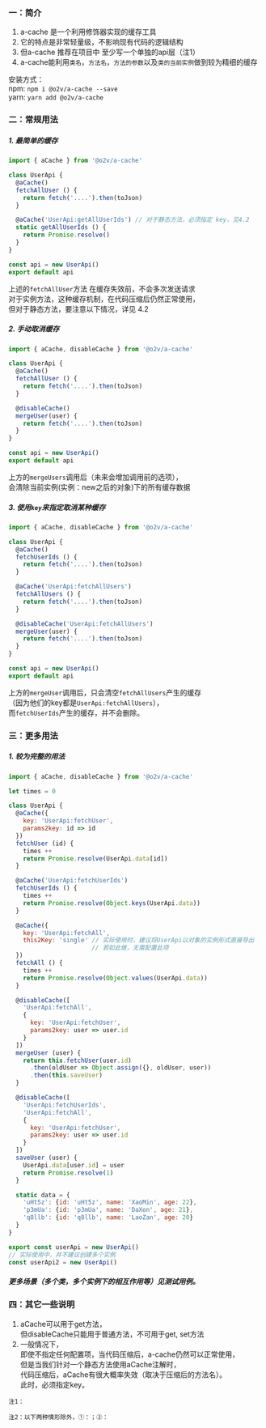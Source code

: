 ### 一：简介
1. a-cache 是一个利用修饰器实现的缓存工具
2. 它的特点是非常轻量级，不影响现有代码的逻辑结构
3. 但a-cache 推荐在项目中 至少写一个单独的api层（注1）
4. a-cache能利用`类名`，`方法名`，`方法的参数`以及`类的当前实例`做到较为精细的缓存

安装方式：  
npm:  ```npm i @o2v/a-cache --save```  
yarn: ```yarn add @o2v/a-cache```

### 二：常规用法
##### 1. 最简单的缓存  
```javascript
import { aCache } from '@o2v/a-cache'

class UserApi {
  @aCache()
  fetchAllUser () {
    return fetch('....').then(toJson)
  }

  @aCache('UserApi:getAllUserIds') // 对于静态方法，必须指定 key，见4.2
  static getAllUserIds () {
    return Promise.resolve()
  }
}

const api = new UserApi()
export default api
```
上述的`fetchAllUser`方法 在缓存失效前，不会多次发送请求  
对于实例方法，这种缓存机制，在代码压缩后仍然正常使用，  
但对于静态方法，要注意以下情况，详见 4.2  
    
##### 2. 手动取消缓存  
```javascript
import { aCache, disableCache } from '@o2v/a-cache'

class UserApi {
  @aCache()
  fetchAllUser () {
    return fetch('....').then(toJson)
  }

  @disableCache()  
  mergeUser(user) {
    return fetch('....').then(toJson)
  }
}

const api = new UserApi()
export default api
```
上方的`mergeUsers`调用后（未来会增加调用前的选项），  
会清除当前实例(实例：new之后的对象)下的所有缓存数据  
    
##### 3. 使用`key`来指定取消某种缓存  
```javascript
import { aCache, disableCache } from '@o2v/a-cache'

class UserApi {
  @aCache()
  fetchUserIds () {
    return fetch('....').then(toJson)
  }

  @aCache('UserApi:fetchAllUsers')
  fetchAllUsers () {
    return fetch('....').then(toJson)
  }

  @disableCache('UserApi:fetchAllUsers')  
  mergeUser(user) {
    return fetch('....').then(toJson)
  }
}

const api = new UserApi()
export default api
```
上方的`mergeUser`调用后，只会清空`fetchAllUsers`产生的缓存  
（因为他们的key都是`UserApi:fetchAllUsers`），  
而`fetchUserIds`产生的缓存，并不会删除。  

### 三：更多用法
##### 1. 较为完整的用法  
```javascript
import { aCache, disableCache } from '@o2v/a-cache'

let times = 0

class UserApi {
  @aCache({
    key: 'UserApi:fetchUser',
    params2key: id => id
  })
  fetchUser (id) {
    times ++
    return Promise.resolve(UserApi.data[id])
  }

  @aCache('UserApi:fetchUserIds')
  fetchUserIds () {
    times ++
    return Promise.resolve(Object.keys(UserApi.data))
  }

  @aCache({
    key: 'UserApi:fetchAll',
    this2Key: 'single' // 实际使用时，建议将UserApi以对象的实例形式直接导出
                       // 若如此做，无需配置此项
  })
  fetchAll () {
    times ++
    return Promise.resolve(Object.values(UserApi.data))
  }

  @disableCache([
    'UserApi:fetchAll',
    {
      key: 'UserApi:fetchUser',
      params2key: user => user.id
    }
  ])
  mergeUser (user) {
    return this.fetchUser(user.id)
      .then(oldUser => Object.assign({}, oldUser, user))
      .then(this.saveUser)
  }

  @disableCache([
    'UserApi:fetchUserIds',
    'UserApi:fetchAll',
    {
      key: 'UserApi:fetchUser',
      params2key: user => user.id
    }
  ])
  saveUser (user) {
    UserApi.data[user.id] = user
    return Promise.resolve(1)
  }

  static data = {
    'uHt5z': {id: 'uHt5z', name: 'XaoMin', age: 22},
    'p3mUa': {id: 'p3mUa', name: 'DaXon', age: 21},
    'q8llb': {id: 'q8llb', name: 'LaoZan', age: 20}
  }
}

export const userApi = new UserApi()
// 实际使用中，并不建议创建多个实例
const userApi2 = new UserApi()
```
##### 更多场景（多个类，多个实例下的相互作用等）见测试用例。

### 四：其它一些说明
1. aCache可以用于get方法，  
但disableCache只能用于普通方法，不可用于get, set方法  
2. 一般情况下，  
即使不指定任何配置项，当代码压缩后，a-cache仍然可以正常使用，  
但是当我们针对一个静态方法使用aCache注解时，  
代码压缩后，aCache有很大概率失效（取决于压缩后的方法名）。  
此时，必须指定key。  
 
```
注1：  

注2：以下两种情形除外，①：；②：
```

